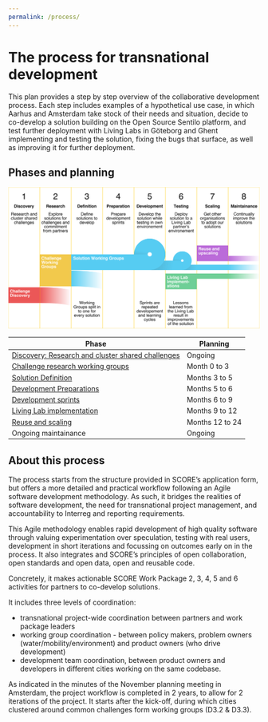 ```yaml
---
permalink: /process/
---
```


# The process for transnational development

This plan provides a step by step overview of the collaborative development process. Each step includes examples of a hypothetical use case, in which Aarhus and Amsterdam take stock of their needs and situation, decide to co-develop a solution building on the Open Source Sentilo platform, and test further deployment with Living Labs in Göteborg and Ghent implementing and testing the solution, fixing the bugs that surface, as well as improving it for further deployment.

## Phases and planning

![SCORE Process](/assets/score-process.svg)

| Phase                         | Planning |
|-------------------------------|----------|
| [Discovery: Research and cluster shared challenges](1-challenge-discovery)  | Ongoing |
| [Challenge research working groups](2-working-groups.md) | Month 0 to 3 |
| [Solution Definition](3-solution-definition.md) | Months 3 to 5 |
| [Development Preparations](4-development-preparations.md) | Months 5 to 6 |
| [Development sprints](5-development-sprints.md) | Months 6 to 9 |
| [Living Lab implementation](6-living-lab.md) | Months 9 to 12 |
| [Reuse and scaling](7-reuse-and-scaling.md) | Months 12 to 24 |
| Ongoing maintainance          | Ongoing |

## About this process

The process starts from the structure provided in SCORE’s application form, but offers a more detailed and practical workflow following an Agile software development methodology. As such, it bridges the realities of software development, the need for transnational project management, and accountability to Interreg and reporting requirements.

This Agile methodology enables rapid development of high quality software through valuing experimentation over speculation, testing with real users, development in short iterations and focussing on outcomes early on in the process. It also integrates and SCORE’s principles of open collaboration, open standards and open data, open and reusable code.

Concretely, it makes actionable SCORE Work Package 2, 3, 4, 5 and 6 activities for partners to co-develop solutions.

It includes three levels of coordination:

* transnational project-wide coordination between partners and work package leaders
* working group coordination - between policy makers, problem owners (water/mobility/environment) and product owners (who drive development)
* development team coordination, between product owners and developers in different cities working on the same codebase.

As indicated in the minutes of the November planning meeting in Amsterdam, the project workflow is completed in 2 years, to allow for 2 iterations of the project. It starts after the kick-off, during which cities clustered around common challenges form working groups (D3.2 & D3.3).
